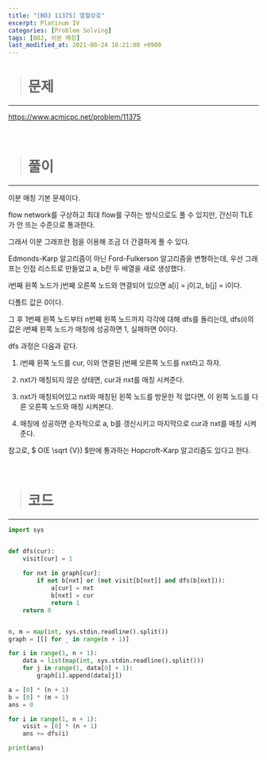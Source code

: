 ```yaml
---
title: "[BOJ 11375] 열혈강호"
excerpt: Platinum IV
categories: [Problem Solving]
tags: [BOJ, 이분 매칭]
last_modified_at: 2021-08-24 16:21:00 +0900
---
```


> # 문제
---

[<u>https://www.acmicpc.net/problem/11375</u>](https://www.acmicpc.net/problem/11375)

<br>

> # 풀이
---

이분 매칭 기본 문제이다.

flow network를 구상하고 최대 flow를 구하는 방식으로도 풀 수 있지만, 간신히 TLE가 안 뜨는 수준으로 통과한다.

그래서 이분 그래프란 점을 이용해 조금 더 간결하게 풀 수 있다.

Edmonds-Karp 알고리즘이 아닌 Ford-Fulkerson 알고리즘을 변형하는데, 우선 그래프는 인접 리스트로 만들었고 a, b란 두 배열을 새로 생성했다.

i번째 왼쪽 노드가 j번째 오른쪽 노드와 연결되어 있으면 a\[i\] = j이고, b\[j\] = i이다.

디폴트 값은 0이다.

그 후 1번째 왼쪽 노드부터 n번째 왼쪽 노드까지 각각에 대해 dfs를 돌리는데, dfs(i)의 값은 i번째 왼쪽 노드가 매칭에 성공하면 1, 실패하면 0이다.

dfs 과정은 다음과 같다.

1. i번째 왼쪽 노드를 cur, 이와 연결된 j번째 오른쪽 노드를 nxt라고 하자.

2. nxt가 매칭되지 않은 상태면, cur과 nxt를 매칭 시켜준다.

3. nxt가 매칭되어있고 nxt와 매칭된 왼쪽 노드를 방문한 적 없다면, 이 왼쪽 노드를 다른 오른쪽 노드와 매칭 시켜본다.

4. 매칭에 성공하면 순차적으로 a, b를 갱신시키고 마지막으로 cur과 nxt를 매칭 시켜준다.

참고로, $ O(E \sqrt {V}) $만에 통과하는 Hopcroft-Karp 알고리즘도 있다고 한다.

<br>

> # 코드
---

```python
import sys


def dfs(cur):
    visit[cur] = 1
    
    for nxt in graph[cur]:
        if not b[nxt] or (not visit[b[nxt]] and dfs(b[nxt])):
            a[cur] = nxt
            b[nxt] = cur
            return 1
    return 0


n, m = map(int, sys.stdin.readline().split())
graph = [[] for _ in range(n + 1)]

for i in range(1, n + 1):
    data = list(map(int, sys.stdin.readline().split()))
    for j in range(1, data[0] + 1):
        graph[i].append(data[j])

a = [0] * (n + 1)
b = [0] * (m + 1)
ans = 0

for i in range(1, n + 1):
    visit = [0] * (n + 1)
    ans += dfs(i)

print(ans)
```